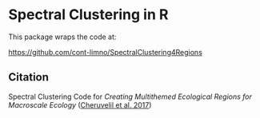 # Spectral Clustering in R

This package wraps the code at: 

https://github.com/cont-limno/SpectralClustering4Regions

## Citation

Spectral Clustering Code for _Creating Multithemed Ecological Regions for Macroscale Ecology_ ([Cheruvelil et al. 2017](https://dx.doi.org/10.1002/ece3.2884))


